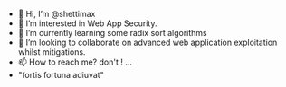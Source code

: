 - 👋 Hi, I’m @shettimax
- 👀 I’m interested in Web App Security.
- 🌱 I’m currently learning some radix sort algorithms
- 💞️ I’m looking to collaborate on advanced web application exploitation whilst mitigations.
- 📫 How to reach me? don't ! ...
-  "fortis fortuna adiuvat"

<!---
shettimax/shettimax is a ✨ special ✨ repository because its `README.md` (this file) appears on your GitHub profile.
You can click the Preview link to take a look at your changes.
--->
